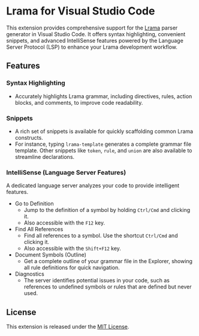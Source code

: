 # Lrama for Visual Studio Code

This extension provides comprehensive support for the [Lrama](https://github.com/ruby/lrama) parser generator in Visual Studio Code.
It offers syntax highlighting, convenient snippets, and advanced IntelliSense features powered by the Language Server Protocol (LSP) to enhance your Lrama development workflow.

## Features

### Syntax Highlighting

- Accurately highlights Lrama grammar, including directives, rules, action blocks, and comments, to improve code readability.

### Snippets

- A rich set of snippets is available for quickly scaffolding common Lrama constructs.
- For instance, typing `lrama-template` generates a complete grammar file template. Other snippets like `token`, `rule`, and `union` are also available to streamline declarations.

### IntelliSense (Language Server Features)

A dedicated language server analyzes your code to provide intelligent features.

- Go to Definition
  - Jump to the definition of a symbol by holding `Ctrl/Cmd` and clicking it.
  - Also accessible with the `F12` key.
- Find All References
  - Find all references to a symbol. Use the shortcut `Ctrl/Cmd` and clicking it.
  - Also accessible with the `Shift+F12` key.
- Document Symbols (Outline)
  - Get a complete outline of your grammar file in the Explorer, showing all rule definitions for quick navigation.
- Diagnostics
  - The server identifies potential issues in your code, such as references to undefined symbols or rules that are defined but never used.

## License

This extension is released under the [MIT License](./LICENSE.txt).
